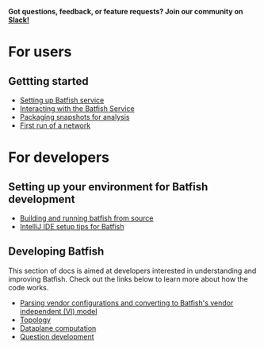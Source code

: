 **Got questions, feedback, or feature requests? Join our community
on [Slack!](https://join.slack.com/t/batfish-org/shared_invite/enQtMzA0Nzg2OTAzNzQ1LTcyYzY3M2Q0NWUyYTRhYjdlM2IzYzRhZGU1NWFlNGU2MzlhNDY3OTJmMDIyMjQzYmRlNjhkMTRjNWIwNTUwNTQ)**

# For users

## Gettting started

- [Setting up Batfish service](https://pybatfish.readthedocs.io/en/latest/getting_started.html)
- [Interacting with the Batfish Service](https://pybatfish.readthedocs.io/en/latest/notebooks/interacting.html)
- [Packaging snapshots for analysis](https://pybatfish.readthedocs.io/en/latest/notebooks/interacting.html#Uploading-configurations)
- [First run of a network](https://pybatfish.readthedocs.io/en/latest/notebooks/linked/getting-started-with-batfish.html)

# For developers

## Setting up your environment for Batfish development

* [Building and running batfish from source](building-and-running.md)
* [IntelliJ IDE setup tips for Batfish](intellij-ide-setup.md)

## Developing Batfish

This section of docs is aimed at developers interested in understanding and improving Batfish. Check
out the links below to learn more about how the code works.

* [Parsing vendor configurations and converting to Batfish's vendor independent (VI) model](parsing-and-conversion.md)
* [Topology](topology.md)
* [Dataplane computation](dataplane-computation.md)
* [Question development](question-development.md)
